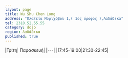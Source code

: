 ```yaml
---
layout: page
title: Wu Shu Chen Long
address: "Πλατεία Μοριχόβου 1,( 1ος όροφος ),Λαδάδικα"
tel: 2310.52.55.55
category: dojo
region: Λαδάδικα
published: true
---
```


|Τρίτη| Παρασκευή|
|---|
|17:45-19:00|21:30-22:45|